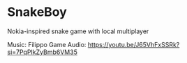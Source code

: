 # SnakeBoy
Nokia-inspired snake game with local multiplayer

Music:
Filippo Game Audio: https://youtu.be/J65VhFxSSRk?si=7PqPIkZyBmb6VM35
